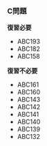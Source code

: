 ### C問題

**復習必要**
- ABC193
- ABC182
- ABC158



**復習不必要**
- ABC161
- ABC160
- ABC143
- ABC142
- ABC141
- ABC140
- ABC139
- ABC132